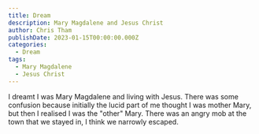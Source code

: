```yaml
---
title: Dream
description: Mary Magdalene and Jesus Christ
author: Chris Tham
publishDate: 2023-01-15T00:00:00.000Z
categories:
  - Dream
tags:
  - Mary Magdalene
  - Jesus Christ
---
```


I dreamt I was Mary Magdalene and living with Jesus. There was some confusion because initially the lucid part of me thought I was mother Mary, but then I realised I was the "other" Mary. There was an angry mob at the town that we stayed in, I think we narrowly escaped.